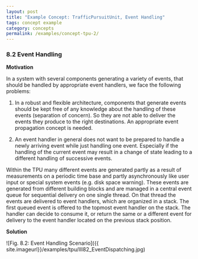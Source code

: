 ```yaml
---
layout: post
title: "Example Concept: TrafficPursuitUnit, Event Handling"
tags: concept example 
category: concepts
permalink: /examples/concept-tpu-2/
---
```



### 8.2 Event Handling


**Motivation**

In a system with several components generating a variety of events, that should be handled by appropriate event handlers, we face the following problems:

1. In a robust and flexible architecture, components that generate events should be kept free of any knowledge about the handling of these events (separation of concern).  So they are not able to deliver the events they produce to the right destinations. An appropriate event propagation concept is needed.

2. An event handler in general does not want to be prepared to handle a newly arriving event while just handling one event. Especially if the handling of the current event may result in a change of state leading to a different handling of successive events.

Within the TPU many different events are generated partly as a result of measurements on a periodic time base and partly asynchronously like user input or special system events (e.g. disk space warning). These events are generated from different building blocks and are managed in a central event queue for sequential delivery on one single thread. On that thread the events are delivered to event handlers, which are organized in a stack. The first queued event is offered to the topmost event handler on the stack. The handler can decide to consume it, or return the same or a different event for delivery to the event handler located on the previous stack position. 

**Solution**

![Fig. 8.2: Event Handling Scenario]({{ site.imageurl}}/examples/tpu/III82_EventDispatching.jpg)



